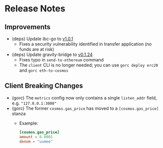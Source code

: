 # Release Notes

## Improvements

- (deps) Update ibc-go to [v1.0.1](https://github.com/cosmos/ibc-go/releases/tag/v1.0.1)
  - Fixes a security vulnerability identified in transfer application (no funds are at risk)
- (deps) Update gravity-bridge to [v0.1.24](https://github.com/PeggyJV/gravity-bridge/releases/tag/v0.1.24)
  - Fixes typo in `send-to-ethereum` command
  - The `client` CLI is no longer needed; you can use `gorc deploy erc20` and `gorc eth-to-cosmos`

## Client Breaking Changes

- (gorc) The `metrics` config now only contains a single `listen_addr` field, e.g. `"127.0.0.1:3000"`
- (gorc) The former `cosmos.gas_price` has moved to a `[cosmos.gas_price]` stanza
  - Example:

    ```toml
    [cosmos.gas_price]
    amount = 0.0001
    denom = "uumee"
    ```
